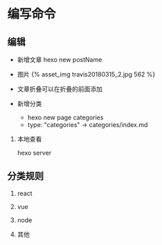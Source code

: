# 编写命令

## 编辑

- 新增文章  hexo new postName

- 图片 {% asset_img travis20180315_2.jpg 562 %}

- 文章折叠可以在折叠的前面添加 <!-- more -->

- 新增分类
    - hexo new page categories
    - type: "categories" -> categories/index.md



1. 本地查看

    hexo server

## 分类规则

1. react

2. vue

3. node

3. 其他